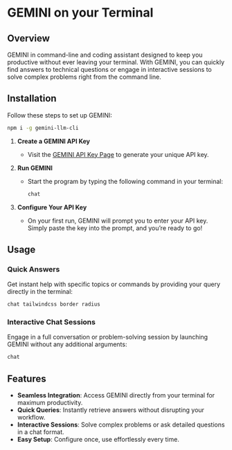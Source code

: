 # GEMINI on your Terminal

## Overview

GEMINI in command-line and coding assistant designed to keep you productive without ever leaving your terminal. With GEMINI, you can quickly find answers to technical questions or engage in interactive sessions to solve complex problems right from the command line.  

## Installation  

Follow these steps to set up GEMINI:  

```bash
npm i -g gemini-llm-cli
```

1. **Create a GEMINI API Key**  
   - Visit the [GEMINI API Key Page](https://aistudio.google.com/apikey) to generate your unique API key.  

2. **Run GEMINI**  
   - Start the program by typing the following command in your terminal:  
     ```bash  
     chat  
     ```  

3. **Configure Your API Key**  
   - On your first run, GEMINI will prompt you to enter your API key. Simply paste the key into the prompt, and you’re ready to go!  

## Usage  

### Quick Answers  

Get instant help with specific topics or commands by providing your query directly in the terminal:  
```bash  
chat tailwindcss border radius  
```  

### Interactive Chat Sessions  

Engage in a full conversation or problem-solving session by launching GEMINI without any additional arguments:  
```bash  
chat  
```  

## Features  

- **Seamless Integration**: Access GEMINI directly from your terminal for maximum productivity.  
- **Quick Queries**: Instantly retrieve answers without disrupting your workflow.  
- **Interactive Sessions**: Solve complex problems or ask detailed questions in a chat format.  
- **Easy Setup**: Configure once, use effortlessly every time.  
